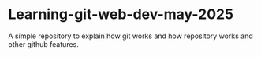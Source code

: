 # Learning-git-web-dev-may-2025
A simple repository to explain how git works and how repository works and other github features.

